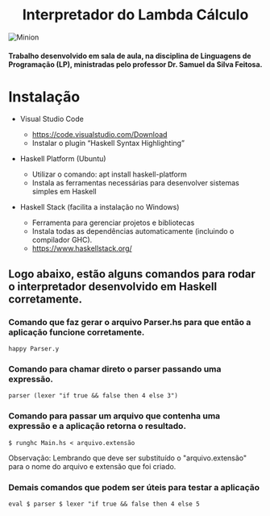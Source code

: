 <h1 align="center">Interpretador do Lambda Cálculo</h1>

![Minion](https://upload.wikimedia.org/wikipedia/commons/2/2f/Logo_of_the_Haskell_programming_language.png)

<h4>Trabalho desenvolvido em sala de aula, na disciplina de Linguagens de Programação (LP), ministradas pelo professor Dr. Samuel da Silva Feitosa.</h4>

# Instalação

- Visual Studio Code

  - https://code.visualstudio.com/Download
  - Instalar o plugin “Haskell Syntax Highlighting”

- Haskell Platform (Ubuntu)

  - Utilizar o comando: apt install haskell-platform
  - Instala as ferramentas necessárias para desenvolver sistemas simples em Haskell

- Haskell Stack (facilita a instalação no Windows)
  - Ferramenta para gerenciar projetos e bibliotecas
  - Instala todas as dependências automaticamente (incluindo o compilador GHC).
  - https://www.haskellstack.org/

## Logo abaixo, estão alguns comandos para rodar o interpretador desenvolvido em Haskell corretamente.

### Comando que faz gerar o arquivo Parser.hs para que então a aplicação funcione corretamente.

```
happy Parser.y
```

### Comando para chamar direto o parser passando uma expressão.

```
parser (lexer "if true && false then 4 else 3")
```

### Comando para passar um arquivo que contenha uma expressão e a aplicação retorna o resultado.

```
$ runghc Main.hs < arquivo.extensão
```

Observação: Lembrando que deve ser substituído o "arquivo.extensão" para o nome do arquivo e extensão que foi criado.

### Demais comandos que podem ser úteis para testar a aplicação

```
eval $ parser $ lexer "if true && false then 4 else 5
```
